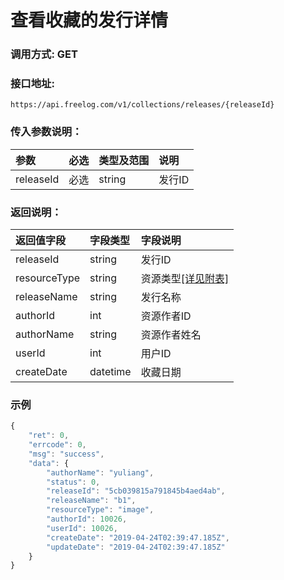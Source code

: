 # 查看收藏的发行详情

### 调用方式: GET

### 接口地址:

```
https://api.freelog.com/v1/collections/releases/{releaseId}
```

### 传入参数说明：

| 参数 | 必选 | 类型及范围 | 说明 |
| :--- | :--- | :--- | :--- |
|releaseId|必选|string|发行ID|


### 返回说明：

| 返回值字段 | 字段类型 | 字段说明 |
| :--- | :--- | :--- |
| releaseId | string | 发行ID|
| resourceType | string | 资源类型[[详见附表]][资源类型] |
| releaseName | string | 发行名称 |
| authorId | int | 资源作者ID |
| authorName | string | 资源作者姓名 |
| userId | int| 用户ID|
| createDate | datetime| 收藏日期|

### 示例

```js
{
	"ret": 0,
	"errcode": 0,
	"msg": "success",
	"data": {
		"authorName": "yuliang",
		"status": 0,
		"releaseId": "5cb039815a791845b4aed4ab",
		"releaseName": "b1",
		"resourceType": "image",
		"authorId": 10026,
		"userId": 10026,
		"createDate": "2019-04-24T02:39:47.185Z",
		"updateDate": "2019-04-24T02:39:47.185Z"
	}
}
```

[资源类型]: /附表/资源类型.html "资源类型"